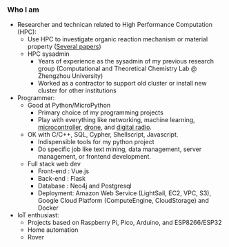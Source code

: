 ### Who I am
* Researcher and technican related to High Performance Computation (HPC): 
  * Use HPC to investigate organic reaction mechanism or material property ([Several papers](https://www.researchgate.net/scientific-contributions/Xiaokang-Guo-2045488309))
  * HPC sysadmin 
    * Years of experience as the sysadmin of my previous research group (Computational and Theoretical Chemistry Lab @ Zhengzhou University)
    * Worked as a contractor to support old cluster or install new cluster for other institutions
* Programmer:
  * Good at Python/MicroPython 
    * Primary choice of my programming projects
    * Play with everything like networking, machine learning, [microcontroller](https://github.com/xg590/pyWebREPL), [drone](https://github.com/xg590/Tello-Python), and [digital radio](https://github.com/xg590/SX1276).
  * OK with C/C++, SQL, Cypher, Shellscript, Javascript.
    * Indispensible tools for my python project
    * Do specific job like text mining, data management, server management, or frontend development.
  * Full stack web dev
    * Front-end : Vue.js
    * Back-end  : Flask
    * Database  : Neo4j and Postgresql
    * Deployment: Amazon Web Service (LightSail, EC2, VPC, S3), Google Cloud Platform (ComputeEngine, CloudStorage) and Docker 
* IoT enthusiast:
  * Projects based on Raspberry Pi, Pico, Arduino, and ESP8266/ESP32 
  * Home automation
  * Rover
